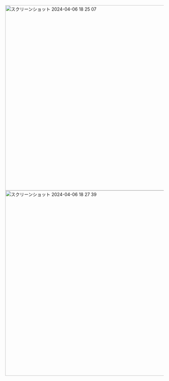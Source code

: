 <img width="589" alt="スクリーンショット 2024-04-06 18 25 07" src="https://github.com/Yutosaki/ShootingGame/assets/129819607/631be6a1-3882-49d7-b01b-ed704de60510">
<img width="589" alt="スクリーンショット 2024-04-06 18 27 39" src="https://github.com/Yutosaki/ShootingGame/assets/129819607/29f08ef7-b14d-41d7-8aaf-cae3335d36fe">
